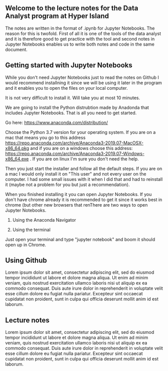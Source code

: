 ## Welcome to the lecture notes for the Data Analyst program at Hyper Island

The notes are written in the format of .ipynb for Jupyter Notebooks. The reason for this is twofold. First of all it is one of the tools of the data analyst and it is therefore good to get practice with the tool and second notes in Jupyter Notebooks enables us to write both notes and code in the same document. 

## Getting started with Jupyter Notebooks

While you don't need Jupyter Notebooks just to read the notes on Github I would recommend installning it since we will be using it later in the program and it enables you to open the files on your local computer. 

It is not very difficult to install it. Will take you at most 10 minutes. 

We are going to install the Python distrubtion made by Anadonda that includes Jupyter Notebooks. That is all you need to get started. 

Go here: https://www.anaconda.com/distribution/ 

Choose the Python 3.7 version for your operating system. If you are on a mac that means you go to this address https://repo.anaconda.com/archive/Anaconda3-2019.07-MacOSX-x86_64.pkg and if you are on a windows choose this address: https://repo.anaconda.com/archive/Anaconda3-2019.07-Windows-x86_64.exe . If you are on linux I'm sure you don't need the help. 

Then you just start the installer and follow all the default steps. If you are on a mac I would only install it on "This user" and not every user on the computer. I had some small issues with it when I did that and had to reinstall it (maybe not a problem for you but just a recommendation). 

When you finished installing it you can open Jupyter Notebooks. If you don't have chrome already it is recommended to get it since it works best in chrome (but other new browsers that renThere are two ways to open Jupyter Notebooks. 

1. Using the Anaconda Navigator


2. Using the terminal

Just open your terminal and type "jupyter notebook" and boom it should open up in Chrome. 



## Using Github 

Lorem ipsum dolor sit amet, consectetur adipiscing elit, sed do eiusmod tempor incididunt ut labore et dolore magna aliqua. Ut enim ad minim veniam, quis nostrud exercitation ullamco laboris nisi ut aliquip ex ea commodo consequat. Duis aute irure dolor in reprehenderit in voluptate velit esse cillum dolore eu fugiat nulla pariatur. Excepteur sint occaecat cupidatat non proident, sunt in culpa qui officia deserunt mollit anim id est laborum.

## Lecture notes

Lorem ipsum dolor sit amet, consectetur adipiscing elit, sed do eiusmod tempor incididunt ut labore et dolore magna aliqua. Ut enim ad minim veniam, quis nostrud exercitation ullamco laboris nisi ut aliquip ex ea commodo consequat. Duis aute irure dolor in reprehenderit in voluptate velit esse cillum dolore eu fugiat nulla pariatur. Excepteur sint occaecat cupidatat non proident, sunt in culpa qui officia deserunt mollit anim id est laborum.


